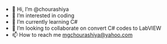 - 👋 Hi, I’m @chourashiya
- 👀 I’m interested in coding
- 🌱 I’m currently learning C#
- 💞️ I’m looking to collaborate on convert C# codes to LabVIEW
- 📫 How to reach me mgchourashiya@yahoo.com

<!---
chourashiya/chourashiya is a ✨ special ✨ repository because its `README.md` (this file) appears on your GitHub profile.
You can click the Preview link to take a look at your changes.
--->
